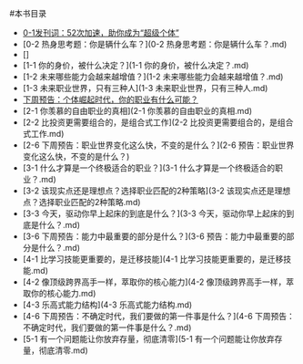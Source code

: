 #本书目录

- [0-1发刊词：52次加速，助你成为“超级个体”](0-1发刊词：52次加速，助你成为“超级个体”.md)
- [0-2 热身思考题：你是辆什么车？](0-2 热身思考题：你是辆什么车？.md)
- []
- [1-1 你的身价，被什么决定？](1-1 你的身价，被什么决定？.md)
- [1-2 未来哪些能力会越来越增值？](1-2 未来哪些能力会越来越增值？.md)
- [1-3 未来职业世界，只有三种人](1-3 未来职业世界，只有三种人.md)
- [下周预告：个体崛起时代，你的职业有什么可能？](1-6预告：个体崛起时代，你的职业有什么可能？.md)
- [2-1 你羡慕的自由职业的真相](2-1 你羡慕的自由职业的真相.md)
- [2-2 比投资更需要组合的，是组合式工作](2-2 比投资更需要组合的，是组合式工作.md)
- [2-6 下周预告：职业世界变化这么快，不变的是什么？](2-6 预告：职业世界变化这么快，不变的是什么？)
- [3-1 什么才算是一个终极适合的职业？](3-1 什么才算是一个终极适合的职业？.md)
- [3-2 该现实点还是理想点？选择职业匹配的2种策略](3-2 该现实点还是理想点？选择职业匹配的2种策略.md)
- [3-3 今天，驱动你早上起床的到底是什么？](3-3 今天，驱动你早上起床的到底是什么？.md)
- [3-6 下周预告：能力中最重要的部分是什么？](3-6 预告：能力中最重要的部分是什么？.md)
- [4-1 比学习技能更重要的，是迁移技能](4-1 比学习技能更重要的，是迁移技能.md)
- [4-2 像顶级跨界高手一样，萃取你的核心能力](4-2 像顶级跨界高手一样，萃取你的核心能力.md)
- [4-3 乐高式能力结构](4-3 乐高式能力结构.md)
- [4-6 下周预告：不确定时代，我们要做的第一件事是什么？](4-6 下周预告：不确定时代，我们要做的第一件事是什么？.md)
- [5-1 有一个问题能让你放弃存量，彻底清零](5-1 有一个问题能让你放弃存量，彻底清零.md)